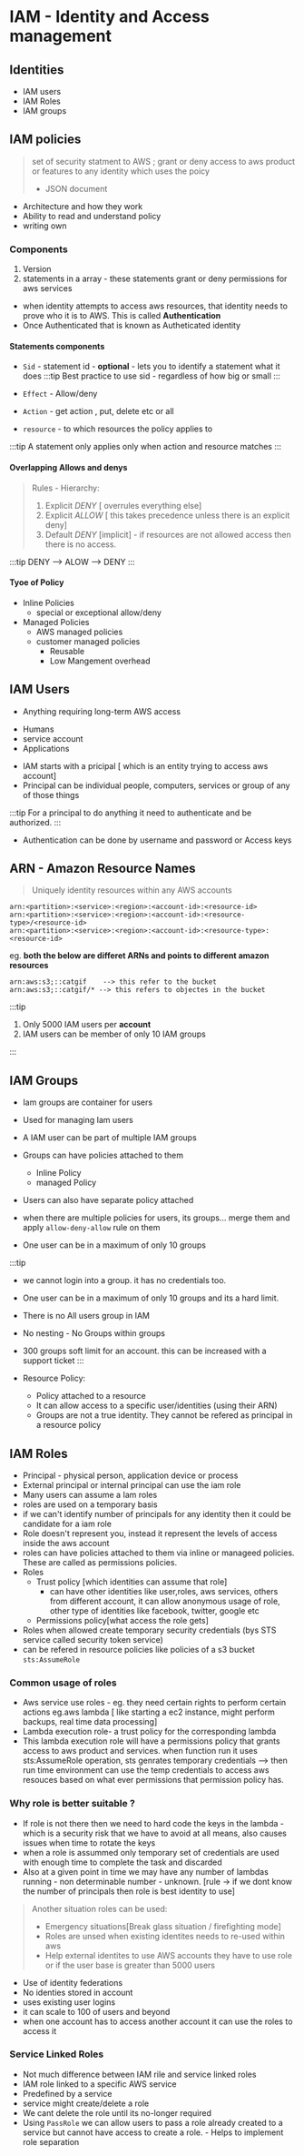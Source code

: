 # IAM - Identity and Access management

## Identities

- IAM users
- IAM Roles
- IAM groups

## IAM policies

> set of security statment to AWS ; grant or deny access to aws product or features to any identity which uses the poicy
>
> - JSON document

- Architecture and how they work
- Ability to read and understand policy
- writing own

### Components

1. Version
1. statements in a array - these statements grant or deny permissions for aws services

- when identity attempts to access aws resources, that identity needs to prove who it is to AWS. This is called **Authentication**
- Once Authenticated that is known as Autheticated identity

#### Statements components

- `Sid` - statement id - **optional** - lets you to identify a statement what it does 
:::tip
Best practice to use sid - regardless of how big or small
:::
- `Effect` - Allow/deny

- `Action` - get action , put, delete etc or all 
- `resource` - to which resources the policy applies to

:::tip
A statement only applies only when action and resource matches
:::

#### Overlapping Allows and denys

> Rules - Hierarchy:
>
> 1. Explicit _DENY_ [ overrules everything else]
> 1. Explicit _ALLOW_ [ this takes precedence unless there is an explicit deny]
> 1. Default _DENY_ [implicit] - if resources are not allowed access then there is no access.

:::tip
DENY --> ALOW --> DENY
:::

#### Tyoe of Policy

- Inline Policies
  - special or exceptional allow/deny
- Managed Policies
  - AWS managed policies
  - customer managed policies
    - Reusable
    - Low Mangement overhead

## IAM Users

- Anything requiring long-term AWS access

* Humans
* service account
* Applications

- IAM starts with a pricipal [ which is an entity trying to access aws account]
- Principal can be individual people, computers, services or group of any of those things

:::tip
For a principal to do anything it need to authenticate and be authorized.
:::

- Authentication can be done by username and password or Access keys

## ARN - Amazon Resource Names

> Uniquely identity resources within any AWS accounts

```
arn:<partition>:<service>:<region>:<account-id>:<resource-id>
arn:<partition>:<service>:<region>:<account-id>:<resource-type>/<resource-id>
arn:<partition>:<service>:<region>:<account-id>:<resource-type>:<resource-id>
```

eg. **both the below are differet ARNs and points to different amazon resources**

```
arn:aws:s3;::catgif    --> this refer to the bucket
arn:aws:s3;::catgif/* --> this refers to objectes in the bucket
```

:::tip

1. Only 5000 IAM users per **account**
1. IAM users can be member of only 10 IAM groups

:::
## IAM Groups
* Iam groups are container for users
* Used for managing Iam users
* A IAM user can be part of multiple IAM groups
* Groups can have policies attached to them 
    - Inline Policy 
    - managed Policy
* Users can also have separate policy attached
* when there are multiple policies for users, its groups... merge them and apply `allow-deny-allow` rule on them

*  One user can be in a maximum of only 10 groups

:::tip
* we cannot login into a group. it has no credentials too.
* One user can be in a maximum of only 10 groups and its a hard limit.
* There is no All users group in IAM
* No nesting - No Groups within groups
* 300 groups soft limit for an account. this can be increased with a support ticket
:::

* Resource Policy:
    * Policy attached to a resource
    * It can allow access to a specific user/identities (using their ARN)
    * Groups are not a true identity. They cannot be refered as principal in a resource policy
## IAM Roles
* Principal - physical person, application device or process
* External principal or internal principal can use the iam role
* Many users can assume a Iam roles
* roles are used on a temporary basis
* if we can't identify number of principals for any identity then it could be candidate for a iam role
* Role doesn't represent you, instead it represent the levels of access inside the aws account
* roles can have policies attached to them via inline or manageed policies. These are called as permissions policies.
* Roles
    - Trust policy [which identities can assume that role]
        - can have other identities like user,roles, aws services, others from different account, it can allow anonymous usage of role, other type of identities like facebook, twitter, google etc
    - Permissions policy[what access the role gets]
* Roles when allowed create temporary security credentials (bys STS service called security token service)
* can be refered in resource policies like policies of a s3 bucket
`sts:AssumeRole`

### Common usage of roles
* Aws service use roles - eg. they need certain rights to perform certain actions eg.aws lambda [ like starting a ec2 instance, might perform backups, real time data processing]
* Lambda execution role- a trust policy for the corresponding lambda
* This lambda execution role will have a permissions policy that grants access to aws product and services. when function run it uses sts:AssumeRole operation, sts genrates temporary credentials --> then run time environment can use the temp credentials to access aws resouces based on what ever permissions that permission policy has.
### Why role is better suitable ?
* If role is not there then we need to hard code the keys in the lambda - which is a security risk that we have to avoid at all means, also causes issues when time to rotate the keys
* when a role is assummed only temporary set of credentials are used with enough time to complete the task and discarded
* Also at a given point in time we may have any number of lambdas running - non determinable number - unknown. [rule -> if we dont know the number of principals then role is best identity to use]

>Another situation roles can be used:
>   *  Emergency situations[Break glass situation / firefighting mode]
>   * Roles are unsed when existing identites needs to re-used within aws
>   * Help external identites to use AWS accounts they have to use role or if the user base is greater than 5000 users
* Use of identity federations
* No identies stored in account
* uses existing user logins
* it can scale to 100 of users and beyond
* when one account has to access another account it can use the roles to access it
### Service Linked Roles
* Not much difference between IAM rile and service linked roles
* IAM role linked to a specific AWS service 
* Predefined by a service
* service might create/delete a role 
* We cant delete the role until its no-longer required
* Using `PassRole` we can allow users to pass a role already created to a service but cannot have access to create a role. - Helps to implement role separation